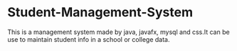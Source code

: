 # Student-Management-System
This is a management system made by java, javafx, mysql and css.It can be use to maintain student info in a school or college data.
